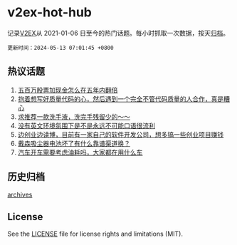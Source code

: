 # v2ex-hot-hub

 记录[V2EX](https://www.v2ex.com/)从 2021-01-06 日至今的热门话题。每小时抓取一次数据，按天[归档](archives)。

`更新时间：2024-05-13 07:01:45 +0800`

## 热议话题

1. [五百万股票加现金怎么在五年内翻倍](https://www.v2ex.com/t/1039970)
1. [抱着想写好质量代码的心，然后遇到一个完全不管代码质量的人合作，真是糟心](https://www.v2ex.com/t/1040020)
1. [求推荐一款洗手液，洗完手残留少的～～](https://www.v2ex.com/t/1040012)
1. [没有英文环境氛围下是不是永远不可能口语很流利](https://www.v2ex.com/t/1040004)
1. [边创业边读博，目前有一家自己的软件开发公司，想多搞一些创业项目赚钱](https://www.v2ex.com/t/1039961)
1. [戴森吸尘器电池坏了有什么靠谱渠道换？](https://www.v2ex.com/t/1040003)
1. [汽车开车需要考虑油耗吗，大家都在用什么车](https://www.v2ex.com/t/1040029)

## 历史归档

[archives](archives)

## License

See the [LICENSE](LICENSE) file for license rights and limitations (MIT).
